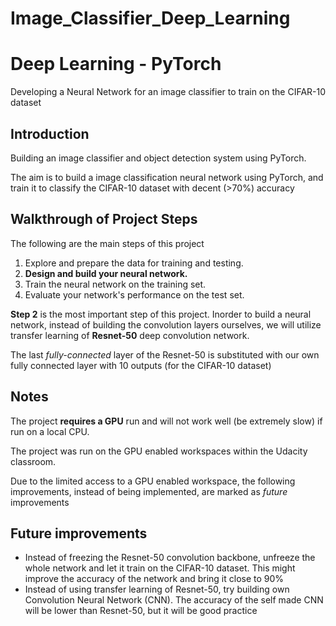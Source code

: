 # Image_Classifier_Deep_Learning
# Deep Learning - PyTorch
Developing a Neural Network for an image classifier to train on the CIFAR-10 dataset

## Introduction 
Building an image classifier and object detection system using PyTorch.

The aim is to build a image classification neural network using PyTorch, and train it to classify the CIFAR-10 dataset with decent (>70%) accuracy

## Walkthrough of Project Steps

The following are the main steps of this project

1. Explore and prepare the data for training and testing.
2. **Design and build your neural network.**
3. Train the neural network on the training set.
4. Evaluate your network's performance on the test set.

**Step 2** is the most important step of this project. Inorder to build a neural network, instead of building the convolution layers ourselves, 
we will utilize transfer learning of **Resnet-50** deep convolution network. 

The last _fully-connected_ layer of the Resnet-50 is substituted with our own fully connected layer with 10 outputs (for the CIFAR-10 dataset)

## Notes
The project **requires a GPU** run and will not work well (be extremely slow) if run on a local CPU.

The project was run on the GPU enabled workspaces within the Udacity classroom.  

Due to the limited access to a GPU enabled workspace, the following improvements, instead of being implemented, are marked as _future_ improvements

## Future improvements
* Instead of freezing the Resnet-50 convolution backbone, unfreeze the whole network and let it train on the CIFAR-10 dataset. This might improve the accuracy of the network 
and bring it close to 90%
* Instead of using transfer learning of Resnet-50, try building own Convolution Neural Network (CNN). The accuracy of the self made CNN will be lower than Resnet-50, 
but it will be good practice

